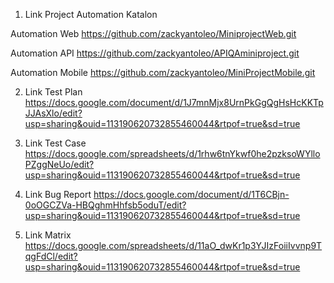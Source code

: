 1. Link Project Automation Katalon

Automation Web 
https://github.com/zackyantoleo/MiniprojectWeb.git 
 
Automation API 
https://github.com/zackyantoleo/APIQAminiproject.git 
 
Automation Mobile 
https://github.com/zackyantoleo/MiniProjectMobile.git

2. Link Test Plan
https://docs.google.com/document/d/1J7mnMjx8UrnPkGgQgHsHcKKTpJJAsXlo/edit?usp=sharing&ouid=113190620732855460044&rtpof=true&sd=true

3. Link Test Case
https://docs.google.com/spreadsheets/d/1rhw6tnYkwf0he2pzksoWYlloPZggNeUo/edit?usp=sharing&ouid=113190620732855460044&rtpof=true&sd=true

4. Link Bug Report
https://docs.google.com/document/d/1T6CBjn-0oOGCZVa-HBQghmHhfsb5oduT/edit?usp=sharing&ouid=113190620732855460044&rtpof=true&sd=true

5. Link Matrix
https://docs.google.com/spreadsheets/d/11aO_dwKr1p3YJIzFoiiIvvnp9TqgFdCl/edit?usp=sharing&ouid=113190620732855460044&rtpof=true&sd=true
